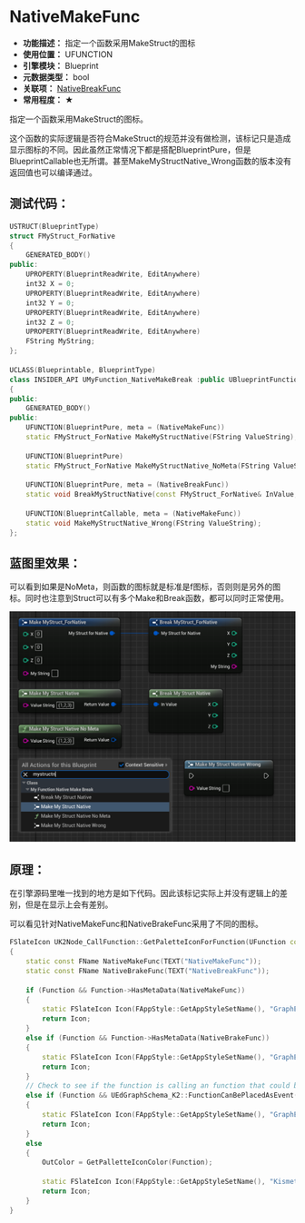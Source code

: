 ﻿# NativeMakeFunc

- **功能描述：** 指定一个函数采用MakeStruct的图标
- **使用位置：** UFUNCTION
- **引擎模块：** Blueprint
- **元数据类型：** bool
- **关联项：** [NativeBreakFunc](#Meta_Blueprint_NativeBreakFunc)
- **常用程度：** ★

指定一个函数采用MakeStruct的图标。

这个函数的实际逻辑是否符合MakeStruct的规范并没有做检测，该标记只是造成显示图标的不同。因此虽然正常情况下都是搭配BlueprintPure，但是BlueprintCallable也无所谓。甚至MakeMyStructNative_Wrong函数的版本没有返回值也可以编译通过。

## 测试代码：

```cpp
USTRUCT(BlueprintType)
struct FMyStruct_ForNative
{
	GENERATED_BODY()
public:
	UPROPERTY(BlueprintReadWrite, EditAnywhere)
	int32 X = 0;
	UPROPERTY(BlueprintReadWrite, EditAnywhere)
	int32 Y = 0;
	UPROPERTY(BlueprintReadWrite, EditAnywhere)
	int32 Z = 0;
	UPROPERTY(BlueprintReadWrite, EditAnywhere)
	FString MyString;
};

UCLASS(Blueprintable, BlueprintType)
class INSIDER_API UMyFunction_NativeMakeBreak :public UBlueprintFunctionLibrary
{
public:
	GENERATED_BODY()
public:
	UFUNCTION(BlueprintPure, meta = (NativeMakeFunc))
	static FMyStruct_ForNative MakeMyStructNative(FString ValueString);

	UFUNCTION(BlueprintPure)
	static FMyStruct_ForNative MakeMyStructNative_NoMeta(FString ValueString);

	UFUNCTION(BlueprintPure, meta = (NativeBreakFunc))
	static void BreakMyStructNative(const FMyStruct_ForNative& InValue, int32& X, int32& Y, int32& Z);

	UFUNCTION(BlueprintCallable, meta = (NativeMakeFunc))
	static void MakeMyStructNative_Wrong(FString ValueString);
};
```

## 蓝图里效果：

可以看到如果是NoMeta，则函数的图标就是标准是f图标，否则则是另外的图标。同时也注意到Struct可以有多个Make和Break函数，都可以同时正常使用。

![Untitled](Meta_Blueprint_NativeMakeFunc_Untitled.png)

## 原理：

在引擎源码里唯一找到的地方是如下代码。因此该标记实际上并没有逻辑上的差别，但是在显示上会有差别。

可以看见针对NativeMakeFunc和NativeBrakeFunc采用了不同的图标。

```cpp
FSlateIcon UK2Node_CallFunction::GetPaletteIconForFunction(UFunction const* Function, FLinearColor& OutColor)
{
	static const FName NativeMakeFunc(TEXT("NativeMakeFunc"));
	static const FName NativeBrakeFunc(TEXT("NativeBreakFunc"));

	if (Function && Function->HasMetaData(NativeMakeFunc))
	{
		static FSlateIcon Icon(FAppStyle::GetAppStyleSetName(), "GraphEditor.MakeStruct_16x");
		return Icon;
	}
	else if (Function && Function->HasMetaData(NativeBrakeFunc))
	{
		static FSlateIcon Icon(FAppStyle::GetAppStyleSetName(), "GraphEditor.BreakStruct_16x");
		return Icon;
	}
	// Check to see if the function is calling an function that could be an event, display the event icon instead.
	else if (Function && UEdGraphSchema_K2::FunctionCanBePlacedAsEvent(Function))
	{
		static FSlateIcon Icon(FAppStyle::GetAppStyleSetName(), "GraphEditor.Event_16x");
		return Icon;
	}
	else
	{
		OutColor = GetPalletteIconColor(Function);

		static FSlateIcon Icon(FAppStyle::GetAppStyleSetName(), "Kismet.AllClasses.FunctionIcon");
		return Icon;
	}
}

```